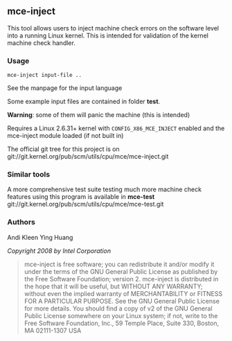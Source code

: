 ## mce-inject
This tool allows users to inject machine check errors on the 
software level into a running Linux kernel. This is intended for
validation of the kernel machine check handler.

### Usage
```
mce-inject input-file ..
```
See the manpage for the input language

Some example input files are contained in folder **test**.

**Warning**: some of them will panic the machine (this is intended)

Requires a Linux 2.6.31+ kernel with `CONFIG_X86_MCE_INJECT` 
enabled and the mce-inject module loaded (if not built in)

The official git tree for this project is on
git://git.kernel.org/pub/scm/utils/cpu/mce/mce-inject.git

### Similar tools
A more comprehensive test suite testing much more machine check features
using this program is available in **mce-test**
git://git.kernel.org/pub/scm/utils/cpu/mce/mce-test.git

### Authors
Andi Kleen
Ying Huang

*Copyright 2008 by Intel Corporation*
> mce-inject is free software; you can redistribute it and/or
> modify it under the terms of the GNU General Public
> License as published by the Free Software Foundation; version 2.
> mce-inject is distributed in the hope that it will be useful,
> but WITHOUT ANY WARRANTY; without even the implied warranty of
> MERCHANTABILITY or FITNESS FOR A PARTICULAR PURPOSE.  See the GNU
> General Public License for more details.
> You should find a copy of v2 of the GNU General Public License somewhere
> on your Linux system; if not, write to the Free Software Foundation,
> Inc., 59 Temple Place, Suite 330, Boston, MA 02111-1307 USA


